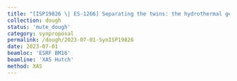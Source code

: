 ```yaml
---
title: "[ISP19826 \| ES-1266] Separating the twins: the hydrothermal geochemistry of Nb and Ta"
collection: dough
status: 'mute_dough'
category: synproposal
permalink: /dough/2023-07-01-SynISP19826
date: 2023-07-01
beamloc: 'ESRF BM16'
beamline: 'XAS Hutch'
method: XAS
---
```

